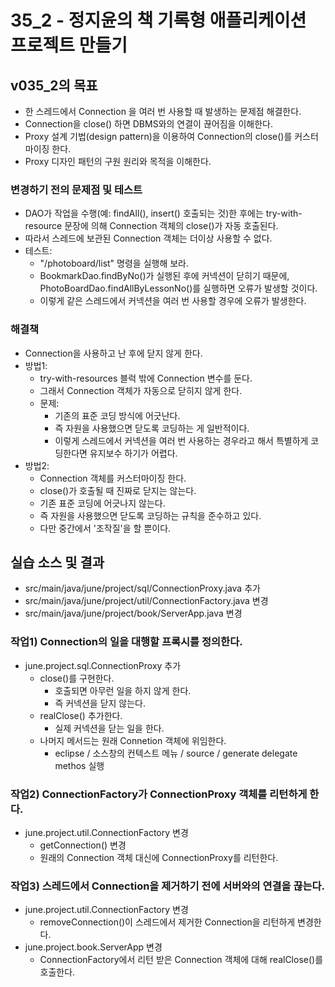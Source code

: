 # 35_2 - 정지윤의 책 기록형 애플리케이션 프로젝트 만들기

## v035_2의 목표

- 한 스레드에서 Connection 을 여러 번 사용할 때 발생하는 문제점 해결한다.
- Connection을 close() 하면 DBMS와의 연결이 끊어짐을 이해한다.
- Proxy 설계 기법(design pattern)을 이용하여 Connection의 close()를 커스터마이징 한다.
- Proxy 디자인 패턴의 구원 원리와 목적을 이해한다.

### 변경하기 전의 문제점 및 테스트

- DAO가 작업을 수행(예: findAll(), insert() 호출되는 것)한 후에는
  try-with-resource 문장에 의해 Connection 객체의 close()가 자동 호출된다.
- 따라서 스레드에 보관된 Connection 객체는 더이상 사용할 수 없다.
- 테스트:
  - "/photoboard/list" 명령을 실행해 보라.
  - BookmarkDao.findByNo()가 실행된 후에 커넥션이 닫히기 때문에,
    PhotoBoardDao.findAllByLessonNo()를 실행하면 오류가 발생할 것이다.  
  - 이렇게 같은 스레드에서 커넥션을 여러 번 사용할 경우에 오류가 발생한다.

### 해결책

- Connection을 사용하고 난 후에 닫지 않게 한다.
- 방법1:
  - try-with-resources 블럭 밖에 Connection 변수를 둔다.
  - 그래서 Connection 객체가 자동으로 닫히지 않게 한다.
  - 문제: 
    - 기존의 표준 코딩 방식에 어긋난다.
    - 즉 자원을 사용했으면 닫도록 코딩하는 게 일반적이다.
    - 이렇게 스레드에서 커넥션을 여러 번 사용하는 경우라고 해서 
      특별하게 코딩한다면 유지보수 하기가 어렵다.
- 방법2:
  - Connection 객체를 커스터마이징 한다.
  - close()가 호출될 때 진짜로 닫지는 않는다.
  - 기존 표준 코딩에 어긋나지 않는다.
  - 즉 자원을 사용했으면 닫도록 코딩하는 규칙을 준수하고 있다.
  - 다만 중간에서 '조작질'을 할 뿐이다.

## 실습 소스 및 결과

- src/main/java/june/project/sql/ConnectionProxy.java 추가
- src/main/java/june/project/util/ConnectionFactory.java 변경
- src/main/java/june/project/book/ServerApp.java 변경

### 작업1) Connection의 일을 대행할 프록시를 정의한다.
  
- june.project.sql.ConnectionProxy 추가
  - close()를 구현한다.
    - 호출되면 아무런 일을 하지 않게 한다.
    - 즉 커넥션을 닫지 않는다.
  - realClose() 추가한다.
    - 실제 커넥션을 닫는 일을 한다.
  - 나머지 메서드는 원래 Connetion 객체에 위임한다.
    - eclipse / 소스창의 컨텍스트 메뉴 / source / generate delegate methos 실행
  
### 작업2) ConnectionFactory가 ConnectionProxy 객체를 리턴하게 한다.

- june.project.util.ConnectionFactory 변경
  - getConnection() 변경
  - 원래의 Connection 객체 대신에 ConnectionProxy를 리턴한다.
  
### 작업3) 스레드에서 Connection을 제거하기 전에 서버와의 연결을 끊는다.

- june.project.util.ConnectionFactory 변경
  - removeConnection()이 스레드에서 제거한 Connection을 리턴하게 변경한다.
- june.project.book.ServerApp 변경
  - ConnectionFactory에서 리턴 받은 Connection 객체에 대해 
    realClose()를 호출한다.
  